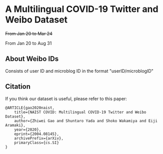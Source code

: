 # A Multilingual COVID-19 Twitter and Weibo Dataset
~~From Jan 20 to Mar 24~~

From Jan 20 to Aug 31



## About Weibo IDs
Consists of user ID and microblog ID in the format "userID/microblogID"

## Citation
If you think our dataset is useful, please refer to this paper:
```
@ARTICLE{gao2020naist,
    title={NAIST COVID: Multilingual COVID-19 Twitter and Weibo Dataset},
    author={Zhiwei Gao and Shuntaro Yada and Shoko Wakamiya and Eiji Aramaki},
    year={2020},
    eprint={2004.08145},
    archivePrefix={arXiv},
    primaryClass={cs.SI}
}
```
